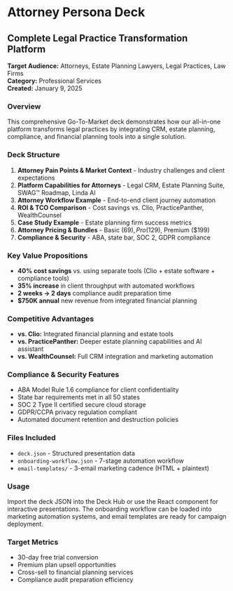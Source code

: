 # Attorney Persona Deck

## Complete Legal Practice Transformation Platform

**Target Audience:** Attorneys, Estate Planning Lawyers, Legal Practices, Law Firms  
**Category:** Professional Services  
**Created:** January 9, 2025

### Overview

This comprehensive Go-To-Market deck demonstrates how our all-in-one platform transforms legal practices by integrating CRM, estate planning, compliance, and financial planning tools into a single solution.

### Deck Structure

1. **Attorney Pain Points & Market Context** - Industry challenges and client expectations
2. **Platform Capabilities for Attorneys** - Legal CRM, Estate Planning Suite, SWAG™ Roadmap, Linda AI
3. **Attorney Workflow Example** - End-to-end client journey automation
4. **ROI & TCO Comparison** - Cost savings vs. Clio, PracticePanther, WealthCounsel
5. **Case Study Example** - Estate planning firm success metrics
6. **Attorney Pricing & Bundles** - Basic ($69), Pro ($129), Premium ($199)
7. **Compliance & Security** - ABA, state bar, SOC 2, GDPR compliance

### Key Value Propositions

- **40% cost savings** vs. using separate tools (Clio + estate software + compliance tools)
- **35% increase** in client throughput with automated workflows
- **2 weeks → 2 days** compliance audit preparation time
- **$750K annual** new revenue from integrated financial planning

### Competitive Advantages

- **vs. Clio:** Integrated financial planning and estate tools
- **vs. PracticePanther:** Deeper estate planning capabilities and AI assistant
- **vs. WealthCounsel:** Full CRM integration and marketing automation

### Compliance & Security Features

- ABA Model Rule 1.6 compliance for client confidentiality
- State bar requirements met in all 50 states
- SOC 2 Type II certified secure cloud storage
- GDPR/CCPA privacy regulation compliant
- Automated document retention and destruction policies

### Files Included

- `deck.json` - Structured presentation data
- `onboarding-workflow.json` - 7-stage automation workflow
- `email-templates/` - 3-email marketing cadence (HTML + plaintext)

### Usage

Import the deck JSON into the Deck Hub or use the React component for interactive presentations. The onboarding workflow can be loaded into marketing automation systems, and email templates are ready for campaign deployment.

### Target Metrics

- 30-day free trial conversion
- Premium plan upsell opportunities  
- Cross-sell to financial planning services
- Compliance audit preparation efficiency